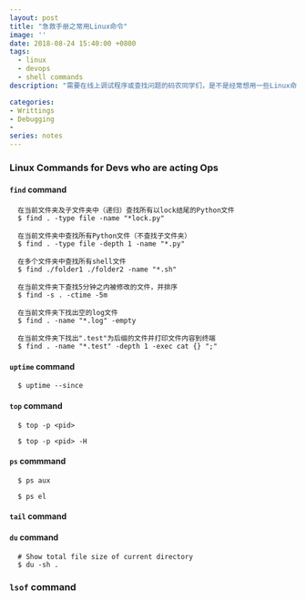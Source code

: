 ```yaml
---
layout: post
title: "急救手册之常用Linux命令"
image: ''
date: 2018-08-24 15:40:00 +0800
tags: 
  - linux 
  - devops 
  - shell commands
description: "需要在线上调试程序或查找问题的码农同学们，是不是经常想用一些Linux命令却记不清，看man pages或google又嫌太费时间？这个帖子就是你的急效救心丸"

categories:
- Writtings
- Debugging
- 
series: notes
---
```


### Linux Commands for Devs who are acting Ops 

#### `find` command
```
  在当前文件夹及子文件夹中（递归）查找所有以lock结尾的Python文件
  $ find . -type file -name "*lock.py"
  
  在当前文件夹中查找所有Python文件（不查找子文件夹）
  $ find . -type file -depth 1 -name "*.py"
  
  在多个文件夹中查找所有shell文件
  $ find ./folder1 ./folder2 -name "*.sh"
  
  在当前文件夹下查找5分钟之内被修改的文件，并排序
  $ find -s . -ctime -5m
  
  在当前文件夹下找出空的log文件
  $ find . -name "*.log" -empty
  
  在当前文件夹下找出".test"为后缀的文件并打印文件内容到终端
  $ find . -name "*.test" -depth 1 -exec cat {} ";"
```

#### `uptime` command

```
  $ uptime --since
```

#### `top` command

```
  $ top -p <pid>
```
```
  $ top -p <pid> -H
```

#### `ps` commmand

```
  $ ps aux
```
```
  $ ps el
```  

#### `tail` command

#### `du` command


```
  # Show total file size of current directory
  $ du -sh .
```

### `lsof` command

